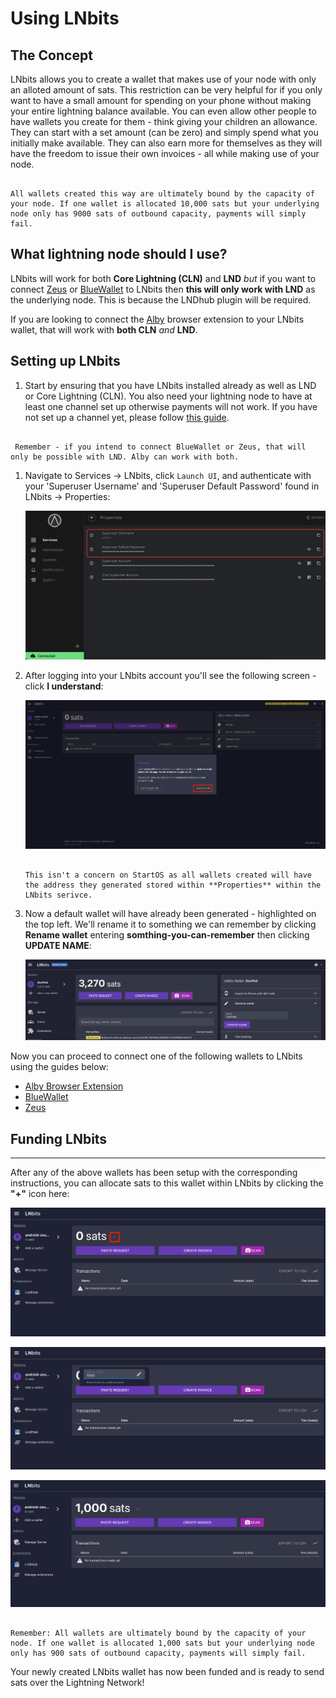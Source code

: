 # Using LNbits

## The Concept

LNbits allows you to create a wallet that makes use of your node with only an alloted amount of sats. This restriction can be very helpful for if you only want to have a small amount for spending on your phone without making your entire lightning balance available. You can even allow other people to have wallets you create for them - think giving your children an allowance. They can start with a set amount (can be zero) and simply spend what you initially make available. They can also earn more for themselves as they will have the freedom to issue their own invoices - all while making use of your node.

```admonish tip

All wallets created this way are ultimately bound by the capacity of your node. If one wallet is allocated 10,000 sats but your underlying node only has 9000 sats of outbound capacity, payments will simply fail.

```

## What lightning node should I use?

LNbits will work for both **Core Lightning (CLN)** and **LND** *but* if you want to connect [Zeus](./lnbits/zeus.md) or [BlueWallet](./lnbits/bluewallet.md) to LNbits then **this will only work with LND** as the underlying node. This is because the LNDhub plugin will be required. 

If you are looking to connect the [Alby](https://github.com/getAlby/lightning-browser-extension#installation) browser extension to your LNbits wallet, that will work with **both CLN** *and* **LND**.


## Setting up LNbits

1. Start by ensuring that you have LNbits installed already as well as LND or Core Lightning (CLN). You also need your lightning node to have at least one channel set up otherwise payments will not work. If you have not set up a channel yet, please follow [this guide](opening-channels.md).


```admonish tip

 Remember - if you intend to connect BlueWallet or Zeus, that will only be possible with LND. Alby can work with both.

```

1. Navigate to Services -> LNbits, click `Launch UI`, and authenticate with your 'Superuser Username' and 'Superuser Default Password' found in LNbits -> Properties:

   ![LNbits superuser](./assets/connect-lnbits-superuser.png)

1. After logging into your LNbits account you'll see the following screen - click **I understand**:

   ![LNbits superuser](./assets/connect-lnbits-first-open.png)

    ```admonish note

    This isn't a concern on StartOS as all wallets created will have the address they generated stored within **Properties** within the LNbits serivce.

    ```

1. Now a default wallet will have already been generated - highlighted on the top left. We'll rename it to something we can remember by clicking **Rename wallet** entering **somthing-you-can-remember** then clicking **UPDATE NAME**:

   ![LNbits raname wallet](./assets/connect-lnbits-rename.png)

Now you can proceed to connect one of the following wallets to LNbits using the guides below:

- [Alby Browser Extension](./lnbits/alby-extension.md)
- [BlueWallet](./lnbits/bluewallet.md)
- [Zeus](./lnbits/zeus.md)

## Funding LNbits
--------------

After any of the above wallets has been setup with the corresponding instructions, you can allocate sats to this wallet within LNbits by clicking the **"+"** icon here:

![LNbits fund +](./assets/connect-lnbits-fund.png)

![LNbits fund amount](./assets/connect-lnbits-fund2.png)

![LNbits fund complete](./assets/connect-lnbits-fund3.png)

```admonish warning

Remember: All wallets are ultimately bound by the capacity of your node. If one wallet is allocated 1,000 sats but your underlying node only has 900 sats of outbound capacity, payments will simply fail.

```

Your newly created LNbits wallet has now been funded and is ready to send sats over the Lightning Network!